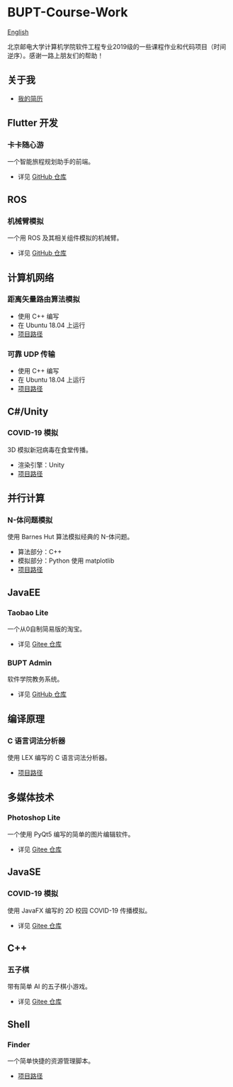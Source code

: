 # BUPT-Course-Work
 [English](https://github.com/huyang531/BUPT-Course-Work/blob/main/README.md)

北京邮电大学计算机学院软件工程专业2019级的一些课程作业和代码项目（时间逆序）。感谢一路上朋友们的帮助！

## 关于我
- [我的简历](https://hu-yang.netlify.app/zh/)

## Flutter 开发
### 卡卡随心游
一个智能旅程规划助手的前端。
- 详见 [GitHub 仓库](https://github.com/Populus-Studio/free-travel-app)
  
## ROS
### 机械臂模拟
一个用 ROS 及其相关组件模拟的机械臂。
- 详见 [GitHub 仓库](https://github.com/huyang531/Ye-Pei-Da-Homework)
 ## 计算机网络
 ### 距离矢量路由算法模拟
 - 使用 C++ 编写
 - 在 Ubuntu 18.04 上运行
 - [项目路径](https://github.com/huyang531/BUPT-Course-Work/tree/main/Computer%20Networks/1.%20Distance-Vector%20Simulation)
### 可靠 UDP 传输
 - 使用 C++ 编写
 - 在 Ubuntu 18.04 上运行
  - [项目路径](https://github.com/huyang531/BUPT-Course-Work/tree/main/Computer%20Networks/2.%20Reliable%20UDP%20Transmission)
 ## C#/Unity
### COVID-19 模拟
3D 模拟新冠病毒在食堂传播。
 - 渲染引擎：Unity
 - [项目路径](https://github.com/huyang531/BUPT-Course-Work/tree/main/C%23)

 ## 并行计算
 ### N-体问题模拟
 使用 Barnes Hut 算法模拟经典的 N-体问题。
  - 算法部分：C++
  - 模拟部分：Python 使用 matplotlib
  - [项目路径](https://github.com/huyang531/BUPT-Course-Work/tree/main/Parallel%20Computing)

 ## JavaEE
 ### Taobao Lite
 一个从0自制简易版的淘宝。
- 详见 [Gitee 仓库](https://gitee.com/michael531/taobao-lite)

### BUPT Admin
软件学院教务系统。
- 详见 [GitHub 仓库](https://github.com/huyang531/BUPTAdmin)

## 编译原理
### C 语言词法分析器
使用 LEX 编写的 C 语言词法分析器。
 - [项目路径](https://github.com/huyang531/BUPT-Course-Work/tree/main/Compiler%20Techniques/C%20Lexer)

## 多媒体技术
### Photoshop Lite
一个使用 PyQt5 编写的简单的图片编辑软件。
- 详见 [Gitee 仓库](https://gitee.com/michael531/multimedia_app)

## JavaSE
### COVID-19 模拟
使用 JavaFX 编写的 2D 校园 COVID-19 传播模拟。
- 详见 [Gitee 仓库](https://gitee.com/michael531/covid-19)

## C++
### 五子棋
带有简单 AI 的五子棋小游戏。
- 详见 [Gitee 仓库](https://gitee.com/michael531/gobang)

## Shell
### Finder
一个简单快捷的资源管理脚本。
 - [项目路径](https://github.com/huyang531/BUPT-Course-Work/tree/main/Shell/Finder)